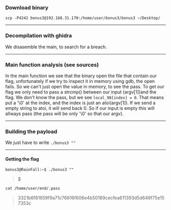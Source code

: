### Download binary
``scp -P4242 bonus3@192.168.31.170:/home/user/bonus3/bonus3 ~/Desktop/``

----

### Decompilation with ghidra
We disasemble the main, to search for a breach.

----

### Main function analysis (see sources)

In the main function we see that the binary open the file that contain our flag, unfortunately if we try to inspect it in memory using gdb, the open fails. So we can't just open the value in memory, to see the pass.
To get our flag we only need to pass a strcmp() between our input (argv[1])and the flag. We don't know the pass, but we see ``local_98[index] = 0``. That means put a '\0' at the index, and the index is just an atoi(argv[1]).
If we send a empty string to atoi, it will send back 0. So if our input is empty this will allways pass (the pass will be only '\0' so that our argv).

----

### Building the payload

We just have to write ``./bonus3 ""``

----

#### Getting the flag

``bonus3@RainFall:~$ ./bonus3 ""``
>$

``cat /home/user/end/.pass``
>3321b6f81659f9a71c76616f606e4b50189cecfea611393d5d649f75e157353c

